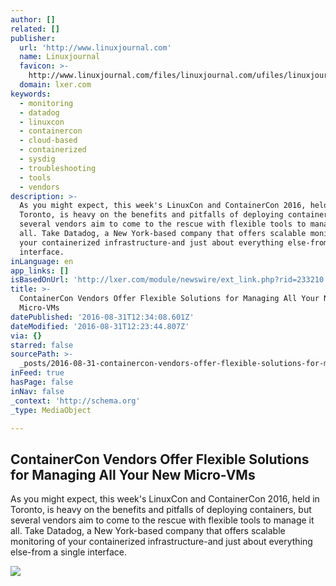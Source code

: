 ```yaml
---
author: []
related: []
publisher:
  url: 'http://www.linuxjournal.com'
  name: Linuxjournal
  favicon: >-
    http://www.linuxjournal.com/files/linuxjournal.com/ufiles/linuxjournal_favicon.png
  domain: lxer.com
keywords:
  - monitoring
  - datadog
  - linuxcon
  - containercon
  - cloud-based
  - containerized
  - sysdig
  - troubleshooting
  - tools
  - vendors
description: >-
  As you might expect, this week's LinuxCon and ContainerCon 2016, held in
  Toronto, is heavy on the benefits and pitfalls of deploying containers, but
  several vendors aim to come to the rescue with flexible tools to manage it
  all. Take Datadog, a New York-based company that offers scalable monitoring of
  your containerized infrastructure-and just about everything else-from a single
  interface.
inLanguage: en
app_links: []
isBasedOnUrl: 'http://lxer.com/module/newswire/ext_link.php?rid=233210'
title: >-
  ContainerCon Vendors Offer Flexible Solutions for Managing All Your New
  Micro-VMs
datePublished: '2016-08-31T12:34:08.601Z'
dateModified: '2016-08-31T12:23:44.807Z'
via: {}
starred: false
sourcePath: >-
  _posts/2016-08-31-containercon-vendors-offer-flexible-solutions-for-managing-a.md
inFeed: true
hasPage: false
inNav: false
_context: 'http://schema.org'
_type: MediaObject

---
```

<article style=""><h1>ContainerCon Vendors Offer Flexible Solutions for Managing All Your New Micro-VMs</h1><p>As you might expect, this week's LinuxCon and ContainerCon 2016, held in Toronto, is heavy on the benefits and pitfalls of deploying containers, but several vendors aim to come to the rescue with flexible tools to manage it all. Take Datadog, a New York-based company that offers scalable monitoring of your containerized infrastructure-and just about everything else-from a single interface.</p><img src="http://img.youtube.com/vi/yi3lhoG8qwU/0.jpg" /></article>